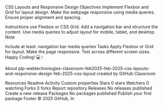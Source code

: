 CSS Layouts and Responsive Design
Objectives
Implement Flexbox and Grid for layout design. Make the webpage responsive using media queries. Ensure proper alignment and spacing.

Instructions
use Flexbox or CSS Grid.
Add a navigation bar and structure the content.
Use media queries to adjust layout for mobile, tablet, and desktop.
Note

Include at least:
navigation bar
media queries
Tasks
Apply Flexbox or Grid for layout.
Make the page responsive.
Test across different screen sizes.
Happy Coding! 💻✨

About
plp-webtechnologies-classroom-feb2025-feb-2025-css-layouts-and-responsive-design-feb-2025-css-layout created by GitHub Classroom

Resources
 Readme
 Activity
 Custom properties
Stars
 0 stars
Watchers
 0 watching
Forks
 0 forks
Report repository
Releases
No releases published
Create a new release
Packages
No packages published
Publish your first package
Footer
© 2025 GitHub, In
